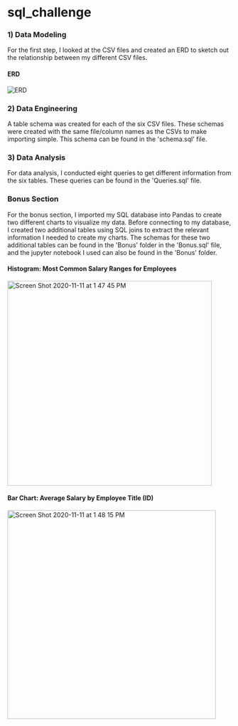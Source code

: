 # sql_challenge

### 1) Data Modeling
For the first step, I looked at the CSV files and created an ERD to sketch out the relationship between my different CSV files.

#### ERD
![ERD](https://user-images.githubusercontent.com/69160361/98862982-f69f7500-2424-11eb-8111-aa66622d2bdd.png)

### 2) Data Engineering
 A table schema was created for each of the six CSV files. These schemas were created with the same file/column names as the CSVs to make importing simple. This schema can be found in the 'schema.sql' file.

### 3) Data Analysis
For data analysis, I conducted eight queries to get different information from the six tables. These queries can be found in the 'Queries.sql' file.

### Bonus Section
For the bonus section, I imported my SQL database into Pandas to create two different charts to visualize my data. Before connecting to my database, I created two additional tables using SQL joins to extract the relevant information I needed to create my charts. The schemas for these two additional tables can be found in the 'Bonus' folder in the 'Bonus.sql' file, and the jupyter notebook I used can also be found in the 'Bonus' folder.

#### Histogram: Most Common Salary Ranges for Employees

<img width="460" alt="Screen Shot 2020-11-11 at 1 47 45 PM" src="https://user-images.githubusercontent.com/69160361/98863048-08811800-2425-11eb-9923-9b15c38e169b.png">

#### Bar Chart: Average Salary by Employee Title (ID)

<img width="469" alt="Screen Shot 2020-11-11 at 1 48 15 PM" src="https://user-images.githubusercontent.com/69160361/98863154-32d2d580-2425-11eb-9afd-bf39a6335656.png">
